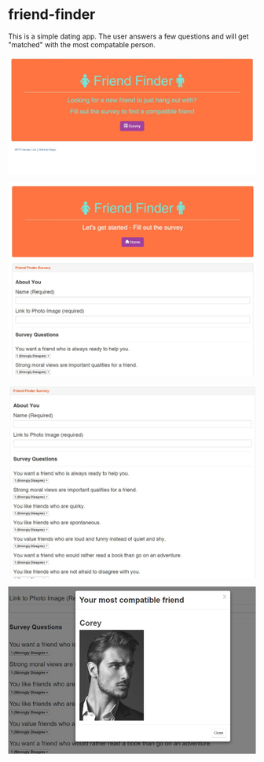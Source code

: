 # friend-finder

This is a simple dating app. The user answers a few questions and will get "matched" with the most compatable person.

![alt text](https://github.com/jmelias1990/friend-finder/blob/master/images/friend_finder.JPG)


![alt text](https://github.com/jmelias1990/friend-finder/blob/master/images/friend-survey2.JPG)


![alt text](https://github.com/jmelias1990/friend-finder/blob/master/images/friend-survey.JPG)


![alt text](https://github.com/jmelias1990/friend-finder/blob/master/images/compatable-friend.jpg)
